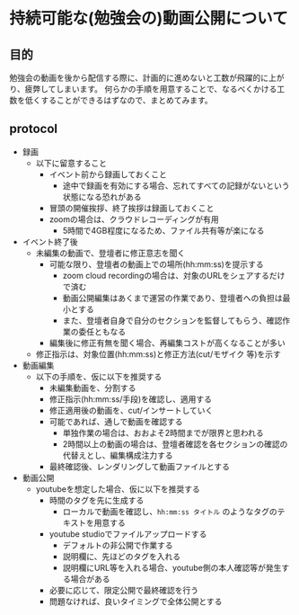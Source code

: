 # 持続可能な(勉強会の)動画公開について

## 目的

勉強会の動画を後から配信する際に、計画的に進めないと工数が飛躍的に上がり、疲弊してしまいます。
何らかの手順を用意することで、なるべくかける工数を低くすることができるはずなので、まとめてみます。

## protocol

- 録画
  - 以下に留意すること
    - イベント前から録画しておくこと
      - 途中で録画を有効にする場合、忘れてすべての記録がないという状態になる恐れがある
    - 冒頭の開催挨拶、終了挨拶は録画しておくこと
    - zoomの場合は、クラウドレコーディングが有用
      - 5時間で4GB程度になるため、ファイル共有等が楽になる
- イベント終了後
  - 未編集の動画で、登壇者に修正意志を聞く
    - 可能な限り、登壇者の動画上での場所(hh:mm:ss)を提示する
      - zoom cloud recordingの場合は、対象のURLをシェアするだけで済む
      - 動画公開編集はあくまで運営の作業であり、登壇者への負担は最小とする
      - また、登壇者自身で自分のセクションを監督してもらう、確認作業の委任ともなる
    - 編集後に修正有無を聞く場合、再編集コストが高くなることが多い
  - 修正指示は、対象位置(hh:mm:ss)と修正方法(cut/モザイク 等)を示す
- 動画編集
  - 以下の手順を、仮に以下を推奨する
    - 未編集動画を、分割する
    - 修正指示(hh:mm:ss/手段)を確認し、適用する
    - 修正適用後の動画を、cut/インサートしていく
    - 可能であれば、通しで動画を確認する
      - 単独作業の場合は、おおよそ2時間までが限界と思われる
      - 2時間以上の動画の場合は、登壇者確認を各セクションの確認の代替えとし、編集構成注力する
    - 最終確認後、レンダリングして動画ファイルとする
- 動画公開
  - youtubeを想定した場合、仮に以下を推奨する
    - 時間のタグを先に生成する
      - ローカルで動画を確認し、`hh:mm:ss タイトル` のようなタグのテキストを用意する
    - youtube studioでファイルアップロードする
      - デフォルトの非公開で作業する
      - 説明欄に、先ほどのタグを入れる
      - 説明欄にURL等を入れる場合、youtube側の本人確認等が発生する場合がある
    - 必要に応じて、限定公開で最終確認を行う
    - 問題なければ、良いタイミングで全体公開とする